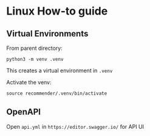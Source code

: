 # Linux How-to guide

## Virtual Environments

From parent directory:

```
python3 -m venv .venv
```

This creates a virtual environment in `.venv`

Activate the venv:

```
source recommender/.venv/bin/activate
```

## OpenAPI

Open `api.yml` in `https://editor.swagger.io/` for API UI
